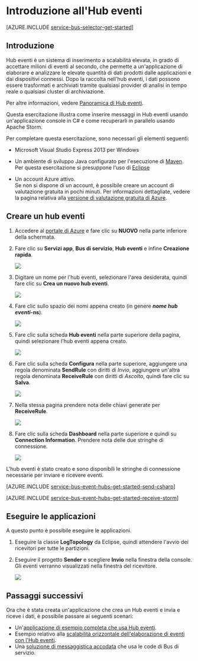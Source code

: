 <properties
	pageTitle="Introduzione all'Hub eventi"
	description="Eseguire questa esercitazione per iniziare a usare gli hub eventi di Azure, inviare gli eventi in C# e riceverli in un cluster di Apache Storm."
	services="event-hubs"
	documentationCenter=""
	authors="fsautomata"
	manager="timlt"
	editor=""/>

<tags
	ms.service="event-hubs"
	ms.workload="core"
	ms.tgt_pltfrm="csharp"
	ms.devlang="csharp"
	ms.topic="article"
	ms.date="09/01/2015"
	ms.author="sethm"/>

# Introduzione all'Hub eventi

[AZURE.INCLUDE [service-bus-selector-get-started](../../includes/service-bus-selector-get-started.md)]

## Introduzione

Hub eventi è un sistema di inserimento a scalabilità elevata, in grado di accettare milioni di eventi al secondo, che permette a un'applicazione di elaborare e analizzare le elevate quantità di dati prodotti dalle applicazioni e dai dispositivi connessi. Dopo la raccolta nell'hub eventi, i dati possono essere trasformati e archiviati tramite qualsiasi provider di analisi in tempo reale o qualsiasi cluster di archiviazione.

Per altre informazioni, vedere [Panoramica di Hub eventi].

Questa esercitazione illustra come inserire messaggi in Hub eventi usando un'applicazione console in C# e come recuperarli in parallelo usando Apache Storm.

Per completare questa esercitazione, sono necessari gli elementi seguenti:

+ Microsoft Visual Studio Express 2013 per Windows

+ Un ambiente di sviluppo Java configurato per l'esecuzione di [Maven](http://maven.apache.org/). Per questa esercitazione si presuppone l'uso di [Eclipse](https://www.eclipse.org/)

+ Un account Azure attivo. <br/>Se non si dispone di un account, è possibile creare un account di valutazione gratuita in pochi minuti. Per informazioni dettagliate, vedere la pagina relativa alla <a href="http://azure.microsoft.com/pricing/free-trial/?WT.mc_id=A0E0E5C02&amp;returnurl=http%3A%2F%2Fazure.microsoft.com%2Fit-IT%2Fdevelop%2Fmobile%2Ftutorials%2Fget-started%2F" target="_blank">versione di valutazione gratuita di Azure</a>.

## Creare un hub eventi

1. Accedere al [portale di Azure] e fare clic su **NUOVO** nella parte inferiore della schermata.

2. Fare clic su **Servizi app**, **Bus di servizio**, **Hub eventi** e infine **Creazione rapida**.

	![][1]

3. Digitare un nome per l'hub eventi, selezionare l'area desiderata, quindi fare clic su **Crea un nuovo hub eventi**.

	![][2]

4. Fare clic sullo spazio dei nomi appena creato (in genere ***nome hub eventi*-ns**).

	![][3]

5. Fare clic sulla scheda **Hub eventi** nella parte superiore della pagina, quindi selezionare l'hub eventi appena creato.

	![][4]

6. Fare clic sulla scheda **Configura** nella parte superiore, aggiungere una regola denominata **SendRule** con diritti di *Invio*, aggiungere un'altra regola denominata **ReceiveRule** con diritti di *Ascolto*, quindi fare clic su **Salva**.

	![][5]

7. Nella stessa pagina prendere nota delle chiavi generate per **ReceiveRule**.

	![][6c]

8. Fare clic sulla scheda **Dashboard** nella parte superiore e quindi su **Connection Information**. Prendere nota delle due stringhe di connessione.

	![][6]

L'hub eventi è stato creato e sono disponibili le stringhe di connessione necessarie per inviare e ricevere eventi.

[AZURE.INCLUDE [service-bus-event-hubs-get-started-send-csharp](../../includes/service-bus-event-hubs-get-started-send-csharp.md)]


[AZURE.INCLUDE [service-bus-event-hubs-get-started-receive-storm](../../includes/service-bus-event-hubs-get-started-receive-storm.md)]

## Eseguire le applicazioni

A questo punto è possibile eseguire le applicazioni.

1.	Eseguire la classe **LogTopology** da Eclipse, quindi attendere l'avvio dei ricevitori per tutte le partizioni.

2.	Eseguire il progetto **Sender** e scegliere **Invio** nella finestra della console. Gli eventi verranno visualizzati nella finestra del ricevitore.

	![][22]

## Passaggi successivi

Ora che è stata creata un'applicazione che crea un Hub eventi e invia e riceve i dati, è possibile passare ai seguenti scenari:

- Un'[applicazione di esempio completa che usa Hub eventi].
- Esempio relativo alla [scalabilità orizzontale dell'elaborazione di eventi con l'Hub eventi].
- Una [soluzione di messaggistica accodata] che usa le code di Bus di servizio.

<!-- Images. -->
[1]: ./media/event-hubs-csharp-storm-getstarted/create-event-hub1.png
[2]: ./media/event-hubs-csharp-storm-getstarted/create-event-hub2.png
[3]: ./media/event-hubs-csharp-storm-getstarted/create-event-hub3.png
[4]: ./media/event-hubs-csharp-storm-getstarted/create-event-hub4.png
[5]: ./media/event-hubs-csharp-storm-getstarted/create-event-hub5.png
[6]: ./media/event-hubs-csharp-storm-getstarted/create-event-hub6.png
[6c]: ./media/event-hubs-csharp-storm-getstarted/create-event-hub6c.png

[22]: ./media/event-hubs-csharp-storm-getstarted/receive-storm1.png

<!-- Links -->
[portale di Azure]: https://manage.windowsazure.com/
[Event Processor Host]: https://www.nuget.org/packages/Microsoft.Azure.ServiceBus.EventProcessorHost
[Panoramica di Hub eventi]: event-hubs-overview.md
[applicazione di esempio completa che usa Hub eventi]: https://code.msdn.microsoft.com/windowsazure/Service-Bus-Event-Hub-286fd097
[scalabilità orizzontale dell'elaborazione di eventi con l'Hub eventi]: https://code.msdn.microsoft.com/windowsazure/Service-Bus-Event-Hub-45f43fc3
[soluzione di messaggistica accodata]: ../service-bus-dotnet-multi-tier-app-using-service-bus-queues.md
 

<!---HONumber=September15_HO1-->